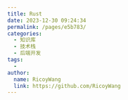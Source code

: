 ```yaml
---
title: Rust
date: 2023-12-30 09:24:34
permalink: /pages/e5b783/
categories:
  - 知识库
  - 技术栈
  - 后端开发
tags:
  - 
author: 
  name: RicoyWang
  link: https://github.com/RicoyWang
---
```

